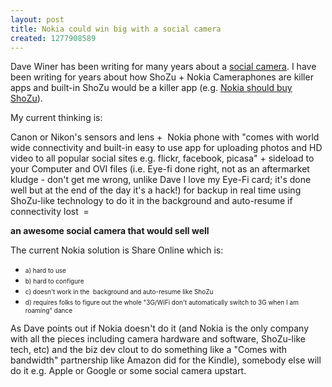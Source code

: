 ```yaml
---
layout: post
title: Nokia could win big with a social camera
created: 1277908589
---
```

<p>Dave Winer has been writing for many years about a <a href="http://scripting.com/stories/2010/06/29/dearCanonTimeToAddCommunic.html">social camera</a>. I have been writing for years about how ShoZu + Nokia Cameraphones are killer apps and built-in ShoZu would be a killer app (e.g. <a href="http://rolandtanglao.com/archives/2007/07/26/nokia-buy-shozu-and-be-done-with-it">Nokia should buy ShoZu</a>).</p><p>My current thinking is:</p><p>Canon or Nikon's sensors and lens + &nbsp;Nokia phone with "comes with world wide connectivity and built-in easy to use app for uploading photos and HD video to all popular social sites e.g. flickr, facebook, picasa" + sideload to your Computer and OVI files (i.e. Eye-fi done right, not as an aftermarket kludge - don't get me wrong, unlike Dave I love my Eye-Fi card; it's done well but at the end of the day it's a hack!) for backup in real time using ShoZu-like technology to do it in the background and auto-resume if connectivity lost &nbsp;=</p><p><strong>an awesome social camera that would sell well</strong></p><p>The current Nokia solution is Share Online which is:</p><ul><li><span style="font-size: 10px;">a) hard to use&nbsp;</span></li><li><span style="font-size: 10px;">b) hard to configure&nbsp;</span></li><li><span style="font-size: 10px;">c) doesn't work in the &nbsp;background and auto-resume like ShoZu &nbsp;</span></li><li><span style="font-size: 10px;">d) requires folks to figure out the whole "3G/WiFi don't automatically switch to 3G when I am roaming" dance</span></li></ul><p>As Dave points out if Nokia doesn't do it (and Nokia is the only company with all the pieces including camera hardware and software, ShoZu-like tech, etc) and the biz dev clout to do something like a "Comes with bandwidth" partnership like Amazon did for the Kindle), somebody else will do it e.g. Apple or Google or some social camera upstart.</p><p>&nbsp;</p>
